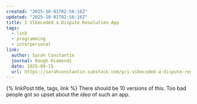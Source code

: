 ```yaml
---
created: "2025-10-01T02:56:16Z"
updated: "2025-10-01T02:56:16Z"
title: I Vibecoded a Dispute Resolution App
tags:
  - link
  - programming
  - interpersonal
link:
  author: Sarah Constantin
  journal: Rough Diamonds
  date: 2025-09-15
  url: https://sarahconstantin.substack.com/p/i-vibecoded-a-dispute-resolution
---
```


{% linkPost title, tags, link %} There should be 10 versions of this. Too bad people got so upset about the _idea_ of such an app.
